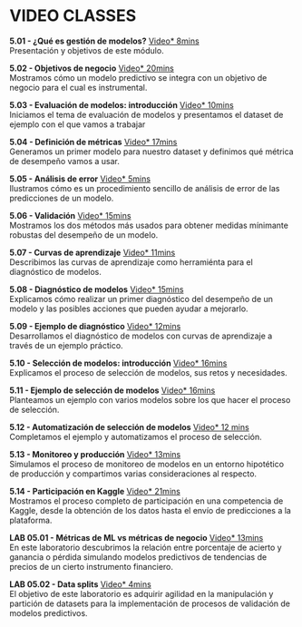 # VIDEO CLASSES

**5.01 - ¿Qué es gestión de modelos?** [Video* 8mins](https://youtu.be/z_n3_3HIEiE) <br/> Presentación y objetivos de este módulo.

**5.02 - Objetivos de negocio** [Video* 20mins](https://youtu.be/nLlleK3HqQE) <br/> Mostramos cómo un modelo predictivo se integra con un objetivo de negocio para el cual es instrumental.

**5.03 - Evaluación de modelos: introducción** [Video* 10mins](https://youtu.be/s69Wcgowxdw)<br/>Iniciamos el tema de evaluación de modelos y presentamos el dataset de ejemplo con el que vamos a trabajar

**5.04 - Definición de métricas** [Video* 17mins](https://youtu.be/5bPpIvaznrI)<br/>Generamos un primer modelo para nuestro dataset y definimos qué métrica de desempeño vamos a usar.

**5.05 - Análisis de error** [Video* 5mins](https://youtu.be/cK1NiME3cOk)<br/>Ilustramos cómo es un procedimiento sencillo de análisis de error de las predicciones de un modelo.

**5.06 - Validación** [Video* 15mins](https://youtu.be/oRbT7dEjaY8)<br/>Mostramos los dos métodos más usados para obtener medidas mínimante robustas del desempeño de un modelo.

**5.07 - Curvas de aprendizaje** [Video* 11mins](https://youtu.be/2YgsnnZuDzs)<br/>Describimos las curvas de aprendizaje como herramiénta para el diagnóstico de modelos.

**5.08 - Diagnóstico de modelos** [Video* 15mins](https://youtu.be/IJ3tfLboCyg)<br/>Explicamos cómo realizar un primer diagnóstico del desempeño de un modelo y las posibles acciones que pueden ayudar a mejorarlo. 

**5.09 - Ejemplo de diagnóstico** [Video* 12mins](https://youtu.be/3tYVZxoumVk)<br/>Desarrollamos el diagnóstico de modelos con curvas de aprendizaje a través de un ejemplo práctico.   

**5.10 - Selección de modelos: introducción** [Video* 16mins](https://youtu.be/EOpCF4ndIaI)<br/>Explicamos el proceso de selección de modelos, sus retos y necesidades.

**5.11 - Ejemplo de selección de modelos** [Video* 16mins](https://youtu.be/5AXSzl0OJmo)<br/>Planteamos un ejemplo con varios modelos sobre los que hacer el proceso de selección.

**5.12 - Automatización de selección de modelos** [Video* 12 mins](https://youtu.be/ieq-jY7-FgQ)<br/>Completamos el ejemplo y automatizamos el proceso de selección.

**5.13 - Monitoreo y producción** [Video* 13mins](https://youtu.be/Jvf773gYy5c)<br/>Simulamos el proceso de monitoreo de modelos en un entorno hipotético de producción y compartimos varias consideraciones al respecto.

**5.14 - Participación en Kaggle** [Video* 21mins](https://youtu.be/kCj1hI-b7SA) <br/>Mostramos el proceso completo de participación en una competencia de Kaggle, desde la obtención de los datos hasta el envío de predicciones a la plataforma.

**LAB 05.01 - Métricas de ML vs métricas de negocio** [Video* 13mins](https://youtu.be/HgTgk3-zJD8)<br/>En este laboratorio descubrimos la relación entre porcentaje de acierto y ganancia o pérdida simulando modelos predictivos de tendencias de precios de un cierto instrumento financiero.

**LAB 05.02 - Data splits** [Video* 4mins](https://youtu.be/Us26LLI-S1g)<br/>El objetivo de este laboratorio es adquirir agilidad en la manipulación y partición de datasets para la implementación de procesos de validación de modelos predictivos.

